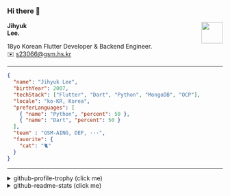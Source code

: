 ### Hi there 👋
<img src="https://github.githubassets.com/images/mona-loading-default.gif" width="50px" align="right">
</a>

**Jihyuk\
Lee.**

18yo Korean Flutter Developer & Backend Engineer.\
✉️ <s23066@gsm.hs.kr>

---

```json
{
  "name": "Jihyuk Lee",
  "birthYear": 2007,
  "techStack": ["Flutter", "Dart", "Python", "MongoDB", "OCP"],
  "locale": "ko-KR, Korea",
  "preferLanguages": [
    { "name": "Python", "percent": 50 },
    { "name": "Dart", "percent": 50 }
  ],
  "team" : "GSM-AING, DEF, ···",
  "favorite": {
    "cat": "🐈"
  }
}
```
---
<details>
  <summary>github-profile-trophy (click me)</summary>
  
![](https://github-profile-trophy.vercel.app/?username=withJihyuk&row=1&column=8&theme=nord)
  
</details>
<details>
  <summary>github-readme-stats (click me)</summary>
  
<!--START_SECTION:waka-->
![Code Time](http://img.shields.io/badge/Code%20Time-538%20hrs%2034%20mins-blue)

![Lines of code](https://img.shields.io/badge/%EC%A0%80%EB%8A%94%20%EC%97%AC%ED%83%9C%EA%B9%8C%EC%A7%80%20-425.3%20thousand%20%EC%A4%84%EC%9D%98%20%EC%BD%94%EB%93%9C%EB%A5%BC%20%EC%9E%91%EC%84%B1%ED%96%88%EC%96%B4%EC%9A%94.-blue)

**저는 저녁형 인간이에요. 🦉** 

```text
🌞 아침                     206 commits         ███░░░░░░░░░░░░░░░░░░░░░░   13.97 % 
🌆 낮　                     497 commits         ████████░░░░░░░░░░░░░░░░░   33.69 % 
🌃 저녁                     568 commits         ██████████░░░░░░░░░░░░░░░   38.51 % 
🌙 밤　                     204 commits         ███░░░░░░░░░░░░░░░░░░░░░░   13.83 % 
```


📊 **저는 이번주를 이렇게 시간을 보냈어요.** 

```text
🕑︎ Timezone: Asia/Seoul

💬 프로그래밍 언어들: 
Kotlin                   8 hrs 6 mins        ██████████████████░░░░░░░   70.61 % 
Dart                     2 hrs 46 mins       ██████░░░░░░░░░░░░░░░░░░░   24.15 % 
JSON                     32 mins             █░░░░░░░░░░░░░░░░░░░░░░░░   04.70 % 
YAML                     2 mins              ░░░░░░░░░░░░░░░░░░░░░░░░░   00.36 % 
XML                      0 secs              ░░░░░░░░░░░░░░░░░░░░░░░░░   00.12 % 

🔥 에디터들: 
Android Studio           9 hrs 8 mins        ████████████████████░░░░░   79.66 % 
VS Code                  2 hrs 20 mins       █████░░░░░░░░░░░░░░░░░░░░   20.34 % 

💻 운영 체제들: 
Mac                      11 hrs 28 mins      █████████████████████████   100.00 % 
```


 Last Updated on 20/10/2024 18:44:45 UTC
<!--END_SECTION:waka-->

</details>

</div>

